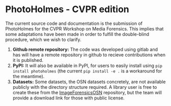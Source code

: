# PhotoHolmes - CVPR edition

The current source code and documentation is the submission of PhotoHolmes for the CVPR Workshop on Media Forensics. This implies that some adaptations have been made in order to fulfill the double-blind procedure, which we wish to clarify.

1. **Github remote repository:** The code was developed using gitlab and has will have a remote repository in github to recieve contributions when it is published.
2. **PyPI:** It will also be available in PyPI, for users to easily install using `pip install photoholmes` (the current `pip install -e .` is a workaround for the meantime).
3. **Datasets:** Some datasets, the OSN datasets concretely, are not available publicly with the directory structure required. A library user is free to create these from the [ImageForensicsOSN](https://github.com/HighwayWu/ImageForensicsOSN) repository, but the team will provide a download link for those with public license.
